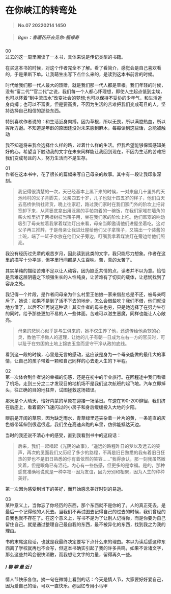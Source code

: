 # 在你峡江的转弯处

>#### No.07 20220214 1450

>##### Bgm：春暖花开去见你-福禄寿

00  
过去的这一周里阅读了一本书，具体来说是传记类型的书籍。
  
在买这本书的时候，对这个作者完全不了解。看了看简介，感觉会是自己喜欢看的，于是果断下单。让我萌生出写下点什么来的，是读到这本书前言的时候。
  
时代给我们那一代人最大的馈赠，就是我们那一代人都是草根。我们年轻的时候，没有“富二代”“官二代”之说，我们每一个人都心怀理想，即使人生起点低到尘埃，也可以怀着“到中流击水”改变社会的梦想;也可以保持不妥协的少年气，和生活近身肉搏；也可以不富贵，但是要高贵，不因为生活的苦难把我们变成苟且的人，坚持选择自己相信的那些东西。
  
    
特别喜欢作者说的：和生活近身肉搏。因为草根，所以无畏，所以满腔热血，所以挥斥方遒。不知道是年龄的原因还没对未来感到麻木，每每读到这些话，总能被触动
   
  
我不知道将来我会选择什么样的路，过着什么样的生活。但我希望能够保留感知美好的心，希望当下触动我的文字在未来同样能让我回到现在，不因为生活的苦难把我们变成苟且的人，努力生活而不是生存。
  
  
01  
作者在这本书中，花了很长的篇幅来写自己母亲的故事。其中有一段让我印象深刻。

>我记得很清楚的一次，天已经基本上黑下来的时候，一对来自几十里外的天池岭村的父子背脚夫，父亲四五十岁，儿子也就十四五岁的样子，他们白天去高桥供销社背货，晚上往家赶，路过我们家时在我们家门外的阶坎上把背签卸下来，从背篓底拿出用泛黑的手帕包着的一碗饭，在我们家堆在墙角的柴火堆里折了两根树枝当筷子用，坐在我们家的阶坎上吃。他们窸窣的响动吸引了母亲拉着我掌着煤油灯出来看，母亲当即邀请他们进屋坐着吃，这对父子再三推辞，于是母亲让我进灶屋给他们父子拿筷子，又端出一个装酱的土碗，端了一缸子水放在他们父子旁边，叮嘱我拿着煤油灯在旁边给他们照亮。

我没有经历过先辈的艰苦岁月，因此读到此类的文字，我只能尽力想象。作者在这里的描写十分平淡，但字里行间都是人生百味。苦，真的太苦了。
 
其实单纯的描绘苦难不足以让人动容，因为缺乏共情的点，读者并不以为意。恰恰是苦难这层阴霾之下顽强生长的人性纯良，让苦难有了切实的载体，让悲悯找到了容身之处。
 
我记得一个片段，是作者问母亲为什么村里王伯娘一家来借盐总是不还，被母亲呵斥了，她说：如果不是到了活不下去的地步，怎么会借盐吃？我们不借，他们就没地方借了，以后不准再说这种话！其实作者的母亲也穷，只是她选择了在努力生存的同时，给予那些更加不易的人一些体面。苦难可以滋生恶魔，同样也能让人心敞亮。


>母亲的悲悯心似乎是与生俱来的，她不仅生养了他，还遗传给他柔软的心灵，教他干净做人的道理，让她的儿子有朝一日成为左右一方的官员时，可以耻于在穷困的土地上锦衣玉食而坚守干净从政的底线。


看到这一段的时候，心里是无言的感动，这应该是身为一个母亲能做的最伟大的事情，让自己的孩子带着一颗和自己同样的心去走人生的下半程。
  

02  
第一次体会到作者说的幸福的伤感，还是在初中的毕业旅行。在回程途中我们看错了机场，走到三分之二才发现目的地机场不是我们这次航班的起飞地。汽车立即掉头，往正确的目的地狂奔，试图拯救这场错误。
 
那天是个大晴天，恰好内蒙的草原在迎接一场落日。车速在190-200徘徊，我们挤在后座上，看着窗外飞速闪过的小房子和身后缓缓投入大地的夕阳。
 
 
 
眼前是开阔的草原，因为缺乏雨水，青草绿里还夹杂着一片片的黄，一条笔直的灰色缎带延伸到很远很远，我们坐在高速奔跑的车里，仿佛能抵达天边。
 
当时的我还说不清心中的感受，直到我看到书中的这段话：


>后来，我们一起唱起《光阴的故事》，“遥远的路程昨日的梦以及远去的笑声，再次的见面我们又历经了多少的路程，不再是旧日熟悉的我有着旧日狂热的梦也不是旧日熟悉的你有着依然的笑容……”我得承认，那一刻我虽然微笑着，但是眼角已有泪花。内心有一些伤感，但更多的是幸福。是的，那种感觉准确地说就是一种幸福--因为友谊，因为分别和相聚，因为人生的种种美好。

第一次因为感受到当下的美好，而开始感念美好时刻的易逝。

03  
某种意义上，当你忘了你经历的东西，那个东西就不是你的了。人的真正死去，是最后一个记得他的人死去。当我们不再试图去记得自己的过去的时候，我们曾经的自我也就不存在了。在这个意义上，写书不是为了让别人记得你，而是你要为自己留住自己。就是通过整理自己最自我的东西，最不被异化的东西，找到我之为我的理由。


书的末尾这段话，也就是我最终决定要写下点什么来的理由。本以为读后感这种东西离了学校就再也不会写，但这本书确实引起了我的许多共鸣，如果不诉诸文字，那么这些共鸣会很快消散，而我想让文字的力量，留得再久一些。


#### / *聊 聊 最 近* /
情人节快乐各位。摘一句在微博上看到的话：今天是情人节，大家要好好爱自己，因为爱自己的话，可以一直快乐。@回忆专用小马甲